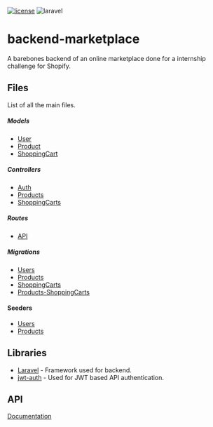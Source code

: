 [![license](https://img.shields.io/github/license/mashape/apistatus.svg)](LICENSE)
![laravel](https://img.shields.io/badge/laravel-v7.1.3-brightgreen.svg)

# backend-marketplace
A barebones backend of an online marketplace done for a internship challenge for Shopify.

## Files
List of all the main files.

##### Models
 * [User](app/User.php)
 * [Product](app/Product.php)
 * [ShoppingCart](app/ShoppingCart.php)
##### Controllers
 * [Auth](app/Http/Controllers/Auth/AuthController.php)
 * [Products](app/Http/Controllers/API/ProductsController.php)
 * [ShoppingCarts](app/Http/Controllers/API/ShoppingCartsController.php)
##### Routes
 * [API](/routes/api.php)
##### Migrations
 * [Users](/database/migrations/2014_10_12_000000_create_users_table.php)
 * [Products](/database/migrations/2019_01_15_222335_create_products_table.php)
 * [ShoppingCarts](/database/migrations/2019_01_17_181938_create_shopping_carts_table.php)
 * [Products-ShoppingCarts](/database/migrations/2019_01_17_191151_create_product_shoppingcart_table.php)
#### Seeders
 * [Users](/database/seeds/UserTableSeeder.php)
 * [Products](/database/seeds/ProductsTableSeeder.php)
  
## Libraries
- [Laravel](https://github.com/laravel/laravel) - Framework used for backend.
- [jwt-auth](https://github.com/tymondesigns/jwt-auth) - Used for JWT based API authentication.

## API
[Documentation](https://documenter.getpostman.com/view/4241142/SVmyQxLF?version=latest)
